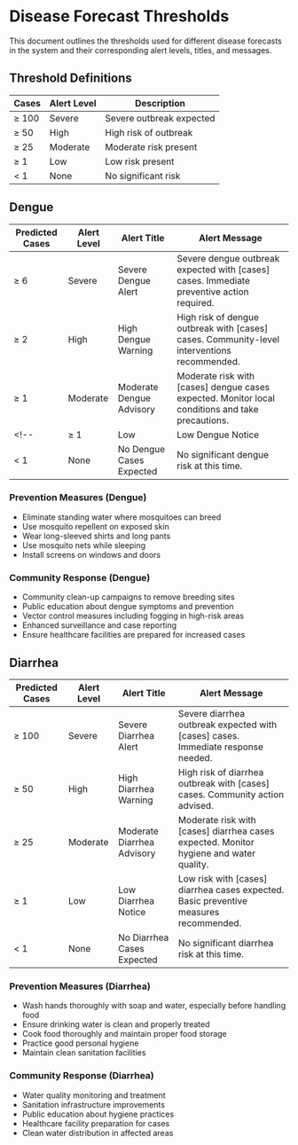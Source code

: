 # Disease Forecast Thresholds

This document outlines the thresholds used for different disease forecasts in the system and their corresponding alert levels, titles, and messages.

## Threshold Definitions

| Cases          | Alert Level | Description                        |
|----------------|-------------|------------------------------------|
| ≥ 100          | Severe      | Severe outbreak expected           |
| ≥ 50           | High        | High risk of outbreak              |
| ≥ 25           | Moderate    | Moderate risk present              |
| ≥ 1            | Low         | Low risk present                   |
| < 1            | None        | No significant risk                |

## Dengue

| Predicted Cases | Alert Level | Alert Title | Alert Message |
|----------------|-------------|-------------|---------------|
| ≥ 6 | Severe | Severe Dengue Alert | Severe dengue outbreak expected with [cases] cases. Immediate preventive action required. |
| ≥ 2 | High | High Dengue Warning | High risk of dengue outbreak with [cases] cases. Community-level interventions recommended. |
| ≥ 1 | Moderate | Moderate Dengue Advisory | Moderate risk with [cases] dengue cases expected. Monitor local conditions and take precautions. |
<!-- | ≥ 1 | Low | Low Dengue Notice | Low risk with [cases] dengue cases expected. Preventive measures advised. | -->
| < 1 | None | No Dengue Cases Expected | No significant dengue risk at this time. |

### Prevention Measures (Dengue)
- Eliminate standing water where mosquitoes can breed
- Use mosquito repellent on exposed skin
- Wear long-sleeved shirts and long pants
- Use mosquito nets while sleeping
- Install screens on windows and doors

### Community Response (Dengue)
- Community clean-up campaigns to remove breeding sites
- Public education about dengue symptoms and prevention
- Vector control measures including fogging in high-risk areas
- Enhanced surveillance and case reporting
- Ensure healthcare facilities are prepared for increased cases

## Diarrhea

| Predicted Cases | Alert Level | Alert Title | Alert Message |
|----------------|-------------|-------------|---------------|
| ≥ 100 | Severe | Severe Diarrhea Alert | Severe diarrhea outbreak expected with [cases] cases. Immediate response needed. |
| ≥ 50 | High | High Diarrhea Warning | High risk of diarrhea outbreak with [cases] cases. Community action advised. |
| ≥ 25 | Moderate | Moderate Diarrhea Advisory | Moderate risk with [cases] diarrhea cases expected. Monitor hygiene and water quality. |
| ≥ 1 | Low | Low Diarrhea Notice | Low risk with [cases] diarrhea cases expected. Basic preventive measures recommended. |
| < 1 | None | No Diarrhea Cases Expected | No significant diarrhea risk at this time. |

### Prevention Measures (Diarrhea)
- Wash hands thoroughly with soap and water, especially before handling food
- Ensure drinking water is clean and properly treated
- Cook food thoroughly and maintain proper food storage
- Practice good personal hygiene
- Maintain clean sanitation facilities

### Community Response (Diarrhea)
- Water quality monitoring and treatment
- Sanitation infrastructure improvements
- Public education about hygiene practices
- Healthcare facility preparation for cases
- Clean water distribution in affected areas 